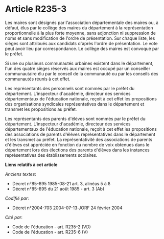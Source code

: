 # Article R235-3

Les maires sont désignés par l'association départementale des maires ou, à défaut, élus par le collège des maires du
département à la représentation proportionnelle à la plus forte moyenne, sans adjonction ni suppression de noms et sans
modification de l'ordre de présentation. Sur chaque liste, les sièges sont attribués aux candidats d'après l'ordre de
présentation. Le vote peut avoir lieu par correspondance. Le collège des maires est convoqué par le préfet.

Si une ou plusieurs communautés urbaines existent dans le département, l'un des quatre sièges réservés aux maires est occupé
par un conseiller communautaire élu par le conseil de la communauté ou par les conseils des communautés réunis à cet effet.

Les représentants des personnels sont nommés par le préfet du département. L'inspecteur d'académie, directeur des services
départementaux de l'éducation nationale, reçoit à cet effet les propositions des organisations syndicales représentatives
dans le département et transmet les propositions au préfet.

Les représentants des parents d'élèves sont nommés par le préfet du département. L'inspecteur d'académie, directeur des
services départementaux de l'éducation nationale, reçoit à cet effet les propositions des associations de parents d'élèves
représentatives dans le département et les transmet au préfet. La représentativité des associations de parents d'élèves est
appréciée en fonction du nombre de voix obtenues dans le département lors des élections des parents d'élèves dans les
instances représentatives des établissements scolaires.

**Liens relatifs à cet article**

_Anciens textes_:

  - Décret n°85-895 1985-08-21 art. 3, alinéas 5 à 8
  - Décret n°85-895 du 21 août 1985 - art. 3 (Ab)

_Codifié par_:

  - Décret n°2004-703 2004-07-13 JORF 24 février 2004

_Cité par_:

  - Code de l'éducation - art. R235-2 (VD)
  - Code de l'éducation - art. R235-6 (V)
